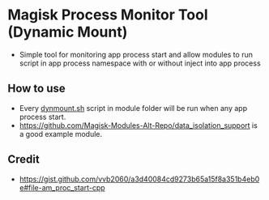 # Magisk Process Monitor Tool (Dynamic Mount)

- Simple tool for monitoring app process start and allow modules to run script in app process namespace with or without inject into app process

## How to use

- Every [dynmount.sh](./magisk-module/dynmount.sh) script in module folder will be run when any app process start.
- <https://github.com/Magisk-Modules-Alt-Repo/data_isolation_support> is a good example module.

## Credit

- <https://gist.github.com/vvb2060/a3d40084cd9273b65a15f8a351b4eb0e#file-am_proc_start-cpp>
